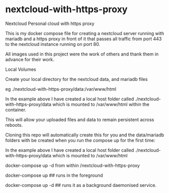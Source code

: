 # nextcloud-with-https-proxy
Nextcloud Personal cloud with https proxy

This is my docker compose file for creating a nextcloud server running with mariadb and a https proxy in front of it that passes all traffic from port 443 to the nextcloud instance running on port 80.

All images used in this project were the work of others and thank them in advance for their work.

Local Volumes

Create your local directory for the nextcloud data, and mariadb files

eg ./nextcloud-with-https-proxy/data:/var/www/html

In the example above I have created a local host folder called ./nextcloud-with-https-proxy/data which is mounted to /var/www/html within the container.

This will allow your uploaded files and data to remain persistent across reboots.

Cloning this repo will automatically create this for you and the data/mariadb folders with be created when you run the compose up for the first time:

In the example above I have created a local host folder called ./nextcloud-with-https-proxy/data which is mounted to /var/www/html

docker-compose up -d from within /nextcloud-with-https-proxy

docker-compose up ## runs in the foreground

docker-compose up -d ## runs it as a background daemonised service.
